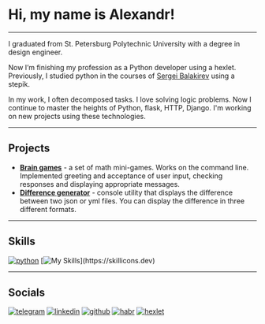 # Hi, my name is Alexandr!
___
I graduated from St. Petersburg Polytechnic University with a degree in design engineer.

Now I’m finishing my profession as a Python developer using a hexlet. Previously, I studied python in the courses of [Sergei Balakirev](https://stepik.org/users/345061624/profile) using a stepik.

In my work, I often decomposed tasks. I love solving logic problems. Now I continue to master the heights of Python, flask, HTTP, Django. I'm working on new projects using these technologies.
___
## Projects
* **[Brain games](https://github.com/CfyRJ/python-project-49)** - a set of math mini-games. Works on the command line. Implemented greeting and acceptance of user input, checking responses and displaying appropriate messages.
* **[Difference generator](https://github.com/CfyRJ/python-project-50)** - console utility that displays the difference between two json or yml files. You can display the difference in three different formats.
___
## Skills
[![python](https://www.python.org/static/img/python-logo.png)](https://www.python.org/)
[![My Skills](https://skillicons.dev/icons?i=bash,css,django,docker,flask,git,html,ai,linux,matlab,postgres,vscode,)](https://skillicons.dev)
___
## Socials
[![telegram]()](https://tlgg.ru/CfyRJ)
[![linkedin](https://skillicons.dev/icons?i=linkedin)](https://www.linkedin.com/in/alexandr-kositskiy-2631332a0/)
[![github](https://skillicons.dev/icons?i=github)](https://github.com/CfyRJ/CfyRJ)
[![habr]()](https://career.habr.com/cfyrj)
[![hexlet]()](https://cv.hexlet.io/ru/account/resumes)
